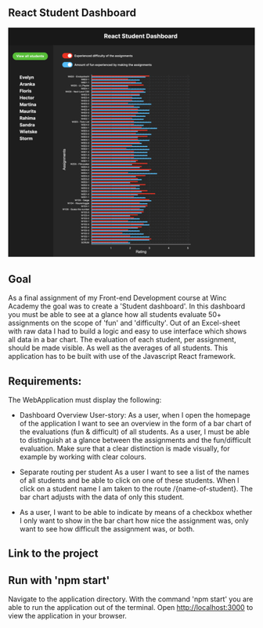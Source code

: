  ## React Student Dashboard

![](screenshot-react-dashboard.png)

##  Goal
As a final assignment of my Front-end Development course at Winc Academy the goal was to create a 'Student dashboard'. In this dashboard you must be able to see at a glance how all students evaluate 50+ assignments on the scope of 'fun' and 'difficulty'. Out of an Excel-sheet with raw data I had to build a logic and easy to use interface which shows all data in a bar chart. The evaluation of each student, per assignment, should be made visible. As well as the averages of all students.
This application has to be built with use of the Javascript React framework.

## Requirements:
The WebApplication must display the following:
- Dashboard Overview User-story: As a user, when I open the homepage of the application I want to see an overview in the form of a bar chart of the evaluations (fun & difficult) of all students. As a user, I must be able to distinguish at a glance between the assignments and the fun/difficult evaluation. Make sure that a clear distinction is made visually, for example by working with clear colours. 

- Separate routing per student As a user I want to see a list of the names of all students and be able to click on one of these students. When I click on a student name I am taken to the route /{name-of-student}. The bar chart adjusts with the data of only this student.

- As a user, I want to be able to indicate by means of a checkbox whether I only want to show in the bar chart how nice the assignment was, only want to see how difficult the assignment was, or both.

## Link to the project



## Run with 'npm start'
Navigate to the application directory.
With the command 'npm start' you are able to run the application out of the terminal.
Open [http://localhost:3000](http://localhost:3000) to view the application in your browser.


